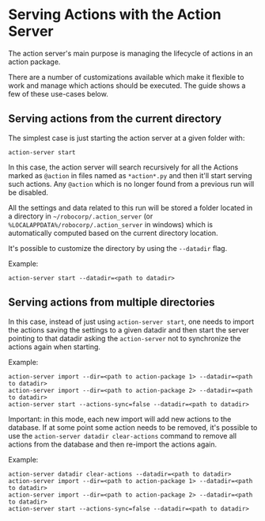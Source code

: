 # Serving Actions with the Action Server

The action server's main purpose is managing the lifecycle of actions in
an action package.

There are a number of customizations available which make it flexible to
work and manage which actions should be executed. The guide shows a few
of these use-cases below.

## Serving actions from the current directory

The simplest case is just starting the action server at a given folder
with:

```
action-server start
```

In this case, the action server will search recursively for all the Actions
marked as `@action` in files named as `*action*.py` and then it'll start
serving such actions. Any `@action` which
is no longer found from a previous run will be disabled.

All the settings and data related to this run will be stored a folder
located in a directory in `~/robocorp/.action_server` (or
`%LOCALAPPDATA%/robocorp/.action_server` in windows) which is automatically
computed based on the current directory location.

It's possible to customize the directory by using the `--datadir` flag.

Example:

```
action-server start --datadir=<path to datadir>
```

## Serving actions from multiple directories

In this case, instead of just using `action-server start`, one needs to
import the actions saving the settings to a given datadir and then
start the server pointing to that datadir asking the `action-server`
not to synchronize the actions again when starting.

Example:

```
action-server import --dir=<path to action-package 1> --datadir=<path to datadir>
action-server import --dir=<path to action-package 2> --datadir=<path to datadir>
action-server start --actions-sync=false --datadir=<path to datadir>
```

Important: in this mode, each new import will add new actions to the database.
If at some point some action needs to be removed, it's possible to use the
`action-server datadir clear-actions` command to remove all actions from the database
and then re-import the actions again.

Example:

```
action-server datadir clear-actions --datadir=<path to datadir>
action-server import --dir=<path to action-package 1> --datadir=<path to datadir>
action-server import --dir=<path to action-package 2> --datadir=<path to datadir>
action-server start --actions-sync=false --datadir=<path to datadir>
```
